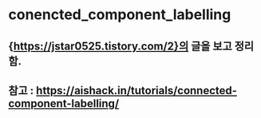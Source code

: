 # conencted_component_labelling

## {https://jstar0525.tistory.com/2}의 글을 보고 정리함.
## 참고 : https://aishack.in/tutorials/connected-component-labelling/
